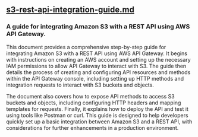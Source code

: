 ## [s3-rest-api-integration-guide.md](s3-rest-api-integration-guide.md)

### A guide for integrating Amazon S3 with a REST API using AWS API Gateway.

This document provides a comprehensive step-by-step guide for integrating Amazon S3 with a REST API using AWS API Gateway. It begins with instructions on creating an AWS account and setting up the necessary IAM permissions to allow API Gateway to interact with S3. The guide then details the process of creating and configuring API resources and methods within the API Gateway console, including setting up HTTP methods and integration requests to interact with S3 buckets and objects.

The document also covers how to expose API methods to access S3 buckets and objects, including configuring HTTP headers and mapping templates for requests. Finally, it explains how to deploy the API and test it using tools like Postman or curl. This guide is designed to help developers quickly set up a basic integration between Amazon S3 and a REST API, with considerations for further enhancements in a production environment.

